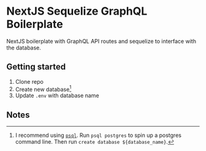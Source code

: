 # NextJS Sequelize GraphQL Boilerplate

NextJS boilerplate with GraphQL API routes and sequelize to interface with the database.

## Getting started

1. Clone repo
2. Create new database[^1]
3. Update `.env` with database name

## Notes

[^1]: I recommend using [`psql`](https://www.postgresql.org/docs/13/app-psql.html). Run `psql postgres` to spin up a postgres command line. Then run `create database ${database_name}`.
